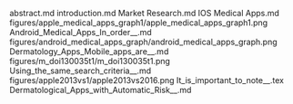 abstract.md
introduction.md
Market Research.md
IOS Medical Apps.md
figures/apple_medical_apps_graph1/apple_medical_apps_graph1.png
Android_Medical_Apps_In_order__.md
figures/android_medical_apps_graph/android_medical_apps_graph.png
Dermatology_Apps_Mobile_apps_are__.md
figures/m_doi130035t1/m_doi130035t1.png
Using_the_same_search_criteria__.md
figures/apple2013vs1/apple2013vs2016.png
It_is_important_to_note__.tex
Dermatological_Apps_with_Automatic_Risk__.md
